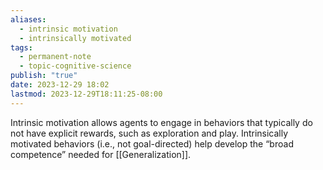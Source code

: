 ```yaml
---
aliases:
  - intrinsic motivation
  - intrinsically motivated
tags:
  - permanent-note
  - topic-cognitive-science
publish: "true"
date: 2023-12-29 18:02
lastmod: 2023-12-29T18:11:25-08:00
---
```

Intrinsic motivation allows agents to engage in behaviors that typically do not have explicit rewards, such as exploration and play. Intrinsically motivated behaviors (i.e., not goal-directed) help develop the “broad competence” needed for [[Generalization]]. 